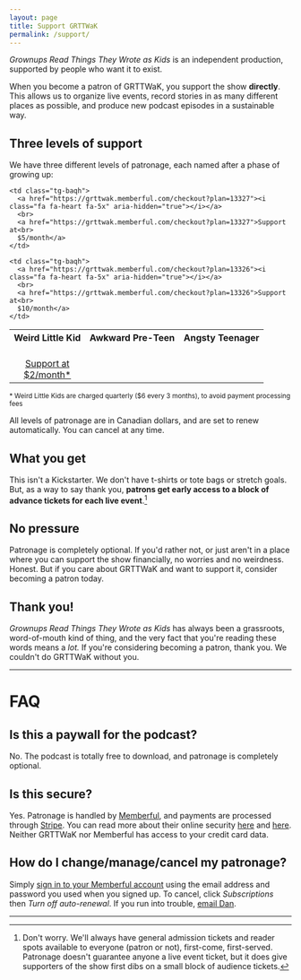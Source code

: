 ```yaml
---
layout: page
title: Support GRTTWaK
permalink: /support/
---
```


*Grownups Read Things They Wrote as Kids* is an independent production, supported by people who want it to exist.

When you become a patron of GRTTWaK, you support the show **directly**. This allows us to organize live events, record stories in as many different places as possible, and produce new podcast episodes in a sustainable way.


## Three levels of support

We have three different levels of patronage, each named after a phase of growing up:

<style type="text/css">
.tg  {border-collapse:collapse;border-spacing:0;}
.tg .tg-baqh{text-align:center;vertical-align:top}
.fa-heart {
  color: #f37749;
}
</style>


<table class="tg">
  <tr>
    <th>Weird Little Kid</th>
    <th>Awkward Pre-Teen</th>
    <th>Angsty Teenager</th>
  </tr>
  <tr>
    <td class="tg-baqh">
      <a href="https://grttwak.memberful.com/checkout?plan=13328"><i class="fa fa-heart fa-5x" aria-hidden="true"></i></a>
      <br>
      <a href="https://grttwak.memberful.com/checkout?plan=13328">Support at<br>
      $2/month*</a>
    </td>

    <td class="tg-baqh">
      <a href="https://grttwak.memberful.com/checkout?plan=13327"><i class="fa fa-heart fa-5x" aria-hidden="true"></i></a>
      <br>
      <a href="https://grttwak.memberful.com/checkout?plan=13327">Support at<br>
      $5/month</a>
    </td>

    <td class="tg-baqh">
      <a href="https://grttwak.memberful.com/checkout?plan=13326"><i class="fa fa-heart fa-5x" aria-hidden="true"></i></a>
      <br>
      <a href="https://grttwak.memberful.com/checkout?plan=13326">Support at<br>
      $10/month</a>
    </td>
  </tr>
</table>

<small>* Weird Little Kids are charged quarterly ($6 every 3 months), to avoid payment processing fees</small>

All levels of patronage are in Canadian dollars, and are set to renew automatically. You can cancel at any time.

## What you get

This isn't a Kickstarter. We don't have t-shirts or tote bags or stretch goals. But, as a way to say thank you, **patrons get early access to a block of advance tickets for each live event**.[^tickets]

## No pressure

Patronage is completely optional. If you'd rather not, or just aren't in a place where you can support the show financially, no worries and no weirdness. Honest. But if you care about GRTTWaK and want to support it, consider becoming a patron today.

## Thank you!

*Grownups Read Things They Wrote as Kids* has always been a grassroots, word-of-mouth kind of thing, and the very fact that you're reading these words means a *lot.* If you're considering becoming a patron, thank you. We couldn't do GRTTWaK without you.

***

# FAQ

## Is this a paywall for the podcast?

No. The podcast is totally free to download, and patronage is completely optional.

## Is this secure?

Yes. Patronage is handled by [Memberful](https://memberful.com/), and payments are processed through [Stripe](https://stripe.com). You can read more about their online security [here](https://memberful.com/help/general/security/) and [here](https://stripe.com/docs/security). Neither GRTTWaK nor Memberful has access to your credit card data.

## How do I change/manage/cancel my patronage?

Simply [sign in to your Memberful account](https://grttwak.memberful.com/account) using the email address and password you used when you signed up. To cancel, click *Subscriptions* then *Turn off auto-renewal*. If you run into trouble, [email Dan](mailto:dan@grownupsreadthingstheywroteaskids.com).

***

[^tickets]: Don't worry. We'll always have general admission tickets and reader spots available to everyone (patron or not), first-come, first-served. Patronage doesn't guarantee anyone a live event ticket, but it does give supporters of the show first dibs on a small block of audience tickets.